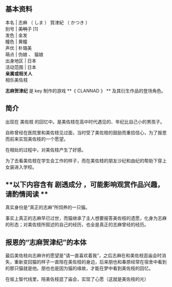 **基本资料**  
---  
本名  |  志麻  （  しま  ）  賀津紀  （  かつき  ）   
别号  |  ~~美明子~~ [1]   
发色  |  金发   
瞳色  |  黄瞳   
声优  |  朴璐美   
萌点  |  伪娘  、  猫娘   
出身地区  |  日本   
活动范围  |  日本   
**亲属或相关人**  
相乐美佐枝  
  
**志麻贺津纪** 是  key  制作的游戏 **《 CLANNAD  》 ** 及其衍生作品的登场角色。

##  简介

出现在  美佐枝  的回忆中。是美佐枝在高中时代遇见的、年纪比自己小的男孩子。

自称曾经在医院里和美佐枝见过面，当时受了美佐枝的鼓励而重拾信心，为了报恩而前来实现美佐枝的一个愿望。

在相处的过程中，对美佐枝产生了好感。

  
为了去看美佐枝在学生会工作的样子，而在美佐枝的朋友沙纪和由纪的帮助下穿上女装进入学校。

**以下内容含有 剧透成分  ，可能影响观赏作品兴趣，请酌情阅读 **  
---  
  
  
真实身份是“真正的志麻”所饲养的一只猫。

事实上真正的志麻早已过世，而猫继承了主人想要报答美佐枝的遗愿，化身为志麻的形态；对美佐枝所叙述的自己的经历，也全是真正的志麻曾经的经历。

报恩的“志麻贺津纪”的本体  
---  
  
最后美佐枝向志麻许的愿望是“请一直喜欢着我”，之后志麻在和美佐枝逛庙会时消失，重新变回猫的样子一直陪在美佐枝的身边，后来朋也和春原经常在宿舍中看到的那只猫就是他。朋也也是因为猫的缘故，才能在梦中看到美佐枝的回忆。

在坂上智代线里，陪美佐枝逛了庙会，实现了心愿（这就是美佐枝的光）

  